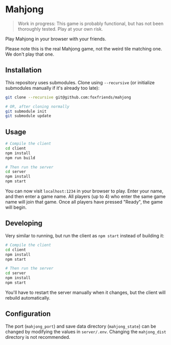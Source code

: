 # Mahjong

>   Work in progress: This game is probably functional, but has not been thoroughly tested. Play at your own risk.

Play Mahjong in your browser with your friends.

Please note this is the real Mahjong game, not the weird tile matching one. We don't play that one.

## Installation

This repository uses submodules. Clone using `--recursive` (or initialize submodules manually if
it's already too late):

```sh
git clone --recursive git@github.com:foxfriends/mahjong

# OR, after cloning normally
git submodule init
git submodule update
```

## Usage

```bash
# Compile the client
cd client
npm install
npm run build

# Then run the server
cd server
npm install
npm start
```

You can now visit `localhost:1234` in your browser to play. Enter your name, and then enter a game name. All
players (up to 4) who enter the same game name will join that game. Once all players have pressed "Ready", the
game will begin.

## Developing

Very similar to running, but run the client as `npm start` instead of building it:

```bash
# Compile the client
cd client
npm install
npm start

# Then run the server
cd server
npm install
npm start
```

You'll have to restart the server manually when it changes, but the client will rebuild automatically.

## Configuration

The port (`mahjong_port`) and save data directory (`mahjong_state`) can be changed by modifying the 
values in `server/.env`. Changing the `mahjong_dist` directory is not recommended.
